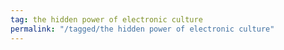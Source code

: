 ```yaml
---
tag: the hidden power of electronic culture
permalink: "/tagged/the hidden power of electronic culture"
---
```

